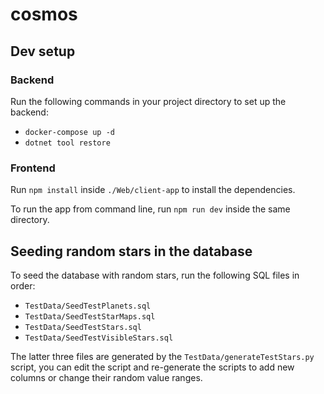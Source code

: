 # cosmos

## Dev setup

### Backend
Run the following commands in your project directory to set up the backend:
- `docker-compose up -d`
- `dotnet tool restore`

### Frontend

Run `npm install` inside `./Web/client-app` to install the dependencies.

To run the app from command line, run `npm run dev` inside the same directory.

## Seeding random stars in the database

To seed the database with random stars, run the following SQL files in order:
- `TestData/SeedTestPlanets.sql`
- `TestData/SeedTestStarMaps.sql`
- `TestData/SeedTestStars.sql`
- `TestData/SeedTestVisibleStars.sql`

The latter three files are generated by the `TestData/generateTestStars.py` script, you can edit the script and
re-generate the scripts to add new columns or change their random value ranges.
